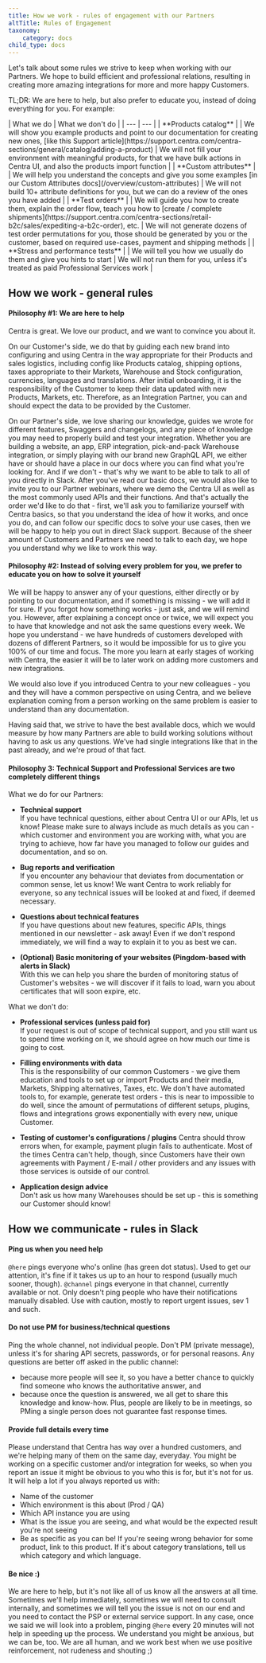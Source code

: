 ```yaml
---
title: How we work - rules of engagement with our Partners
altTitle: Rules of Engagement
taxonomy:
    category: docs
child_type: docs
---
```


Let's talk about some rules we strive to keep when working with our Partners. We hope to build efficient and professional relations, resulting in creating more amazing integrations for more and more happy Customers.

TL;DR: We are here to help, but also prefer to educate you, instead of doing everything for you. For example:

<div class="tableWrapper" markdown='1'>
| What we do | What we don't do |
| --- | --- |
| **Products catalog** |
| We will show you example products and point to our documentation for creating new ones, [like this Support article](https://support.centra.com/centra-sections/general/catalog/adding-a-product) | We will not fill your environment with meaningful products, for that we have bulk actions in Centra UI, and also the products import function |
| **Custom attributes** |
| We will help you understand the concepts and give you some examples [in our Custom Attributes docs](/overview/custom-attributes) | We will not build 10+ attribute definitions for you, but we can do a review of the ones you have added |
| **Test orders** |
| We will guide you how to create them, explain the order flow, teach you how to [create / complete shipments](https://support.centra.com/centra-sections/retail-b2c/sales/expediting-a-b2c-order), etc. | We will not generate dozens of test order permutations for you, those should be generated by you or the customer, based on required use-cases, payment and shipping methods |
| **Stress and performance tests** |
| We will tell you how we usually do them and give you hints to start | We will not run them for you, unless it's treated as paid Professional Services work |
</div>

## How we work - general rules

#### Philosophy #1: We are here to help

Centra is great. We love our product, and we want to convince you about it.

On our Customer's side, we do that by guiding each new brand into configuring and using Centra in the way appropriate for their Products and sales logistics, including config like Products catalog, shipping options, taxes appropriate to their Markets, Warehouse and Stock configuration, currencies, languages and translations. After initial onboarding, it is the responsibility of the Customer to keep their data updated with new Products, Markets, etc. Therefore, as an Integration Partner, you can and should expect the data to be provided by the Customer.

On our Partner's side, we love sharing our knowledge, guides we wrote for different features, Swaggers and changelogs, and any piece of knowledge you may need to properly build and test your integration. Whether you are building a website, an app, ERP integration, pick-and-pack Warehouse integration, or simply playing with our brand new GraphQL API, we either have or should have a place in our docs where you can find what you're looking for. And if we don't - that's why we want to be able to talk to all of you directly in Slack. After you've read our basic docs, we would also like to invite you to our Partner webinars, where we demo the Centra UI as well as the most commonly used APIs and their functions. And that's actually the order we'd like to do that - first, we'll ask you to familiarize yourself with Centra basics, so that you understand the idea of how it works, and once you do, and can follow our specific docs to solve your use cases, then we will be happy to help you out in direct Slack support. Because of the sheer amount of Customers and Partners we need to talk to each day, we hope you understand why we like to work this way.

#### Philosophy #2: Instead of solving every problem for you, we prefer to educate you on how to solve it yourself

We will be happy to answer any of your questions, either directly or by pointing to our documentation, and if something is missing - we will add it for sure. If you forgot how something works - just ask, and we will remind you. However, after explaining a concept once or twice, we will expect you to have that knowledge and not ask the same questions every week. We hope you understand - we have hundreds of customers developed with dozens of different Partners, so it would be impossible for us to give you 100% of our time and focus. The more you learn at early stages of working with Centra, the easier it will be to later work on adding more customers and new integrations.

We would also love if you introduced Centra to your new colleagues - you and they will have a common perspective on using Centra, and we believe explanation coming from a person working on the same problem is easier to understand than any documentation.

Having said that, we strive to have the best available docs, which we would measure by how many Partners are able to build working solutions without having to ask us any questions. We've had single integrations like that in the past already, and we're proud of that fact.

#### Philosophy 3: Technical Support and Professional Services are two completely different things

What we do for our Partners:

* **Technical support**  
  If you have technical questions, either about Centra UI or our APIs, let us know! Please make sure to always include as much details as you can - which customer and environment you are working with, what you are trying to achieve, how far have you managed to follow our guides and documentation, and so on.

* **Bug reports and verification**  
  If you encounter any behaviour that deviates from documentation or common sense, let us know! We want Centra to work reliably for everyone, so any technical issues will be looked at and fixed, if deemed necessary.

* **Questions about technical features**  
  If you have questions about new features, specific APIs, things mentioned in our newsletter - ask away! Even if we don't respond immediately, we will find a way to explain it to you as best we can.

* **(Optional) Basic monitoring of your websites (Pingdom-based with alerts in Slack)**  
  With this we can help you share the burden of monitoring status of Customer's websites - we will discover if it fails to load, warn you about certificates that will soon expire, etc.

What we don't do:

* **Professional services (unless paid for)**  
  If your request is out of scope of technical support, and you still want us to spend time working on it, we should agree on how much our time is going to cost.

* **Filling environments with data**  
  This is the responsibility of our common Customers - we give them education and tools to set up or import Products and their media, Markets, Shipping alternatives, Taxes, etc. We don't have automated tools to, for example, generate test orders - this is near to impossible to do well, since the amount of permutations of different setups, plugins, flows and integrations grows exponentially with every new, unique Customer.

* **Testing of customer's configurations / plugins**
  Centra should throw errors when, for example, payment plugin fails to authenticate. Most of the times Centra can't help, though, since Customers have their own agreements with Payment / E-mail / other providers and any issues with those services is outside of our control.

* **Application design advice**  
  Don't ask us how many Warehouses should be set up - this is something our Customer should know!

## How we communicate - rules in Slack

#### Ping us when you need help

`@here` pings everyone who's online (has green dot status). Used to get our attention, it's fine if it takes us up to an hour to respond (usually much sooner, though). `@channel` pings everyone in that channel, currently available or not. Only doesn't ping people who have their notifications manually disabled. Use with caution, mostly to report urgent issues, sev 1 and such.

#### Do not use PM for business/technical questions

Ping the whole channel, not individual people. Don't PM (private message), unless it's for sharing API secrets, passwords, or for personal reasons. Any questions are better off asked in the public channel:
* because more people will see it, so you have a better chance to quickly find someone who knows the authoritative answer, and
* because once the question is answered, we all get to share this knowledge and know-how.
Plus, people are likely to be in meetings, so PMing a single person does not guarantee fast response times.

#### Provide full details every time

Please understand that Centra has way over a hundred customers, and we're helping many of them on the same day, everyday. You might be working on a specific customer and/or integration for weeks, so when you report an issue it might be obvious to you who this is for, but it's not for us. It will help a lot if you always reported us with:
- Name of the customer
- Which environment is this about (Prod / QA)
- Which API instance you are using
- What is the issue you are seeing, and what would be the expected result you're not seeing
- Be as specific as you can be! If you're seeing wrong behavior for some product, link to this product. If it's about category translations, tell us which category and which language.

#### Be nice :)

We are here to help, but it's not like all of us know all the answers at all time. Sometimes we'll help immediately, sometimes we will need to consult internally, and sometimes we will tell you the issue is not on our end and you need to contact the PSP or external service support. In any case, once we said we will look into a problem, pinging `@here` every 20 minutes will not help in speeding up the process. We understand you might be anxious, but we can be, too. We are all human, and we work best when we use positive reinforcement, not rudeness and shouting ;)
